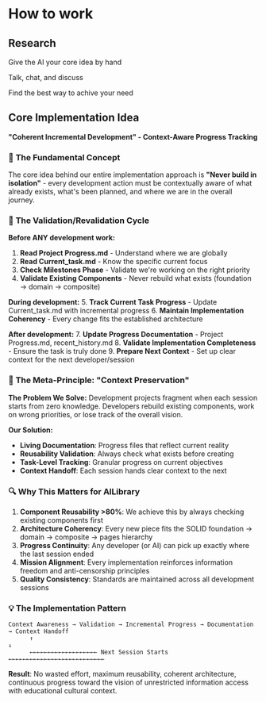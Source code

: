 # How to work

## Research

Give the AI your core idea by hand

Talk, chat, and discuss

Find the best way to achive your need

## Core Implementation Idea

**"Coherent Incremental Development" - Context-Aware Progress Tracking**

### 🎯 **The Fundamental Concept**

The core idea behind our entire implementation approach is **"Never build in isolation"** - every development action must be contextually aware of what already exists, what's been planned, and where we are in the overall journey.

### 🔄 **The Validation/Revalidation Cycle**

**Before ANY development work:**

1. **Read Project Progress.md** - Understand where we are globally
2. **Read Current_task.md** - Know the specific current focus
3. **Check Milestones Phase** - Validate we're working on the right priority
4. **Validate Existing Components** - Never rebuild what exists (foundation → domain → composite)

**During development:** 5. **Track Current Task Progress** - Update Current_task.md with incremental progress 6. **Maintain Implementation Coherency** - Every change fits the established architecture

**After development:** 7. **Update Progress Documentation** - Project Progress.md, recent_history.md 8. **Validate Implementation Completeness** - Ensure the task is truly done 9. **Prepare Next Context** - Set up clear context for the next developer/session

### 🧠 **The Meta-Principle: "Context Preservation"**

**The Problem We Solve:**
Development projects fragment when each session starts from zero knowledge. Developers rebuild existing components, work on wrong priorities, or lose track of the overall vision.

**Our Solution:**

- **Living Documentation**: Progress files that reflect current reality
- **Reusability Validation**: Always check what exists before creating
- **Task-Level Tracking**: Granular progress on current objectives
- **Context Handoff**: Each session hands clear context to the next

### 🔍 **Why This Matters for AlLibrary**

1. **Component Reusability >80%**: We achieve this by always checking existing components first
2. **Architecture Coherency**: Every new piece fits the SOLID foundation → domain → composite → pages hierarchy
3. **Progress Continuity**: Any developer (or AI) can pick up exactly where the last session ended
4. **Mission Alignment**: Every implementation reinforces information freedom and anti-censorship principles
5. **Quality Consistency**: Standards are maintained across all development sessions

### 💡 **The Implementation Pattern**

```
Context Awareness → Validation → Incremental Progress → Documentation → Context Handoff
      ↑                                                                           ↓
      ←←←←←←←←←←←←←←←←←←← Next Session Starts ←←←←←←←←←←←←←←←←←←←←←←←←←←←
```

**Result**: No wasted effort, maximum reusability, coherent architecture, continuous progress toward the vision of unrestricted information access with educational cultural context.
